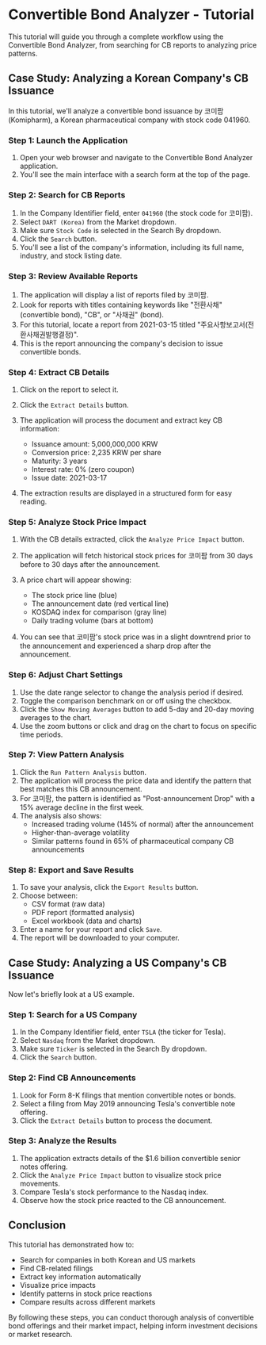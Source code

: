 # Convertible Bond Analyzer - Tutorial

This tutorial will guide you through a complete workflow using the Convertible Bond Analyzer, from searching for CB reports to analyzing price patterns.

## Case Study: Analyzing a Korean Company's CB Issuance

In this tutorial, we'll analyze a convertible bond issuance by 코미팜 (Komipharm), a Korean pharmaceutical company with stock code 041960.

### Step 1: Launch the Application

1. Open your web browser and navigate to the Convertible Bond Analyzer application.
2. You'll see the main interface with a search form at the top of the page.

### Step 2: Search for CB Reports

1. In the Company Identifier field, enter `041960` (the stock code for 코미팜).
2. Select `DART (Korea)` from the Market dropdown.
3. Make sure `Stock Code` is selected in the Search By dropdown.
4. Click the `Search` button.
5. You'll see a list of the company's information, including its full name, industry, and stock listing date.

### Step 3: Review Available Reports

1. The application will display a list of reports filed by 코미팜.
2. Look for reports with titles containing keywords like "전환사채" (convertible bond), "CB", or "사채권" (bond).
3. For this tutorial, locate a report from 2021-03-15 titled "주요사항보고서(전환사채권발행결정)".
4. This is the report announcing the company's decision to issue convertible bonds.

### Step 4: Extract CB Details

1. Click on the report to select it.
2. Click the `Extract Details` button.
3. The application will process the document and extract key CB information:
   - Issuance amount: 5,000,000,000 KRW
   - Conversion price: 2,235 KRW per share
   - Maturity: 3 years
   - Interest rate: 0% (zero coupon)
   - Issue date: 2021-03-17

4. The extraction results are displayed in a structured form for easy reading.

### Step 5: Analyze Stock Price Impact

1. With the CB details extracted, click the `Analyze Price Impact` button.
2. The application will fetch historical stock prices for 코미팜 from 30 days before to 30 days after the announcement.
3. A price chart will appear showing:
   - The stock price line (blue)
   - The announcement date (red vertical line)
   - KOSDAQ index for comparison (gray line)
   - Daily trading volume (bars at bottom)

4. You can see that 코미팜's stock price was in a slight downtrend prior to the announcement and experienced a sharp drop after the announcement.

### Step 6: Adjust Chart Settings

1. Use the date range selector to change the analysis period if desired.
2. Toggle the comparison benchmark on or off using the checkbox.
3. Click the `Show Moving Averages` button to add 5-day and 20-day moving averages to the chart.
4. Use the zoom buttons or click and drag on the chart to focus on specific time periods.

### Step 7: View Pattern Analysis

1. Click the `Run Pattern Analysis` button.
2. The application will process the price data and identify the pattern that best matches this CB announcement.
3. For 코미팜, the pattern is identified as "Post-announcement Drop" with a 15% average decline in the first week.
4. The analysis also shows:
   - Increased trading volume (145% of normal) after the announcement
   - Higher-than-average volatility
   - Similar patterns found in 65% of pharmaceutical company CB announcements

### Step 8: Export and Save Results

1. To save your analysis, click the `Export Results` button.
2. Choose between:
   - CSV format (raw data)
   - PDF report (formatted analysis)
   - Excel workbook (data and charts)
3. Enter a name for your report and click `Save`.
4. The report will be downloaded to your computer.

## Case Study: Analyzing a US Company's CB Issuance

Now let's briefly look at a US example.

### Step 1: Search for a US Company

1. In the Company Identifier field, enter `TSLA` (the ticker for Tesla).
2. Select `Nasdaq` from the Market dropdown.
3. Make sure `Ticker` is selected in the Search By dropdown.
4. Click the `Search` button.

### Step 2: Find CB Announcements

1. Look for Form 8-K filings that mention convertible notes or bonds.
2. Select a filing from May 2019 announcing Tesla's convertible note offering.
3. Click the `Extract Details` button to process the document.

### Step 3: Analyze the Results

1. The application extracts details of the $1.6 billion convertible senior notes offering.
2. Click the `Analyze Price Impact` button to visualize stock price movements.
3. Compare Tesla's stock performance to the Nasdaq index.
4. Observe how the stock price reacted to the CB announcement.

## Conclusion

This tutorial has demonstrated how to:
- Search for companies in both Korean and US markets
- Find CB-related filings
- Extract key information automatically
- Visualize price impacts
- Identify patterns in stock price reactions
- Compare results across different markets

By following these steps, you can conduct thorough analysis of convertible bond offerings and their market impact, helping inform investment decisions or market research. 
